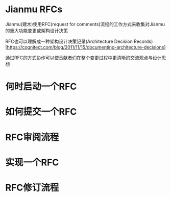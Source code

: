 
# Jianmu RFCs

Jianmu(建木)使用RFC(request for comments)流程的工作方式来收集对Jianmu的重大功能变更或架构设计决策

RFC也可以理解成一种架构设计决策记录(Architecture Decision Records)[https://cognitect.com/blog/2011/11/15/documenting-architecture-decisions]

通过RFC的方式协作可以使贡献者们在整个变更过程中更清晰的交流观点与设计思想

# 何时启动一个RFC

# 如何提交一个RFC

# RFC审阅流程

# 实现一个RFC

# RFC修订流程
